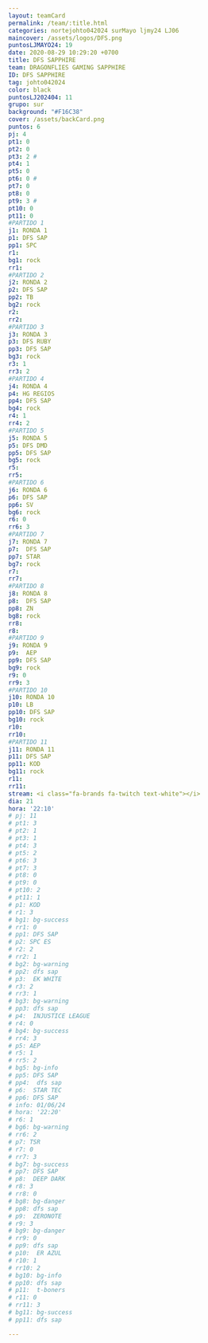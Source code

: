```yaml
---
layout: teamCard
permalink: /team/:title.html
categories: nortejohto042024 surMayo ljmy24 LJ06
maincover: /assets/logos/DFS.png
puntosLJMAYO24: 19
date: 2020-08-29 10:29:20 +0700
title: DFS SAPPHIRE
team: DRAGONFLIES GAMING SAPPHIRE
ID: DFS SAPPHIRE
tag: johto042024
color: black
puntosLJ202404: 11
grupo: sur
background: "#F16C38"
cover: /assets/backCard.png
puntos: 6
pj: 4
pt1: 0
pt2: 0
pt3: 2 #
pt4: 1
pt5: 0
pt6: 0 #
pt7: 0
pt8: 0
pt9: 3 #
pt10: 0
pt11: 0
#PARTIDO 1
j1: RONDA 1
p1: DFS SAP
pp1: SPC
r1: 
bg1: rock
rr1: 
#PARTIDO 2
j2: RONDA 2
p2: DFS SAP
pp2: TB
bg2: rock
r2: 
rr2: 
#PARTIDO 3
j3: RONDA 3
p3: DFS RUBY
pp3: DFS SAP
bg3: rock
r3: 1
rr3: 2
#PARTIDO 4
j4: RONDA 4
p4: HG REGIOS
pp4: DFS SAP
bg4: rock
r4: 1
rr4: 2
#PARTIDO 5
j5: RONDA 5
p5: DFS DMD
pp5: DFS SAP
bg5: rock
r5: 
rr5:
#PARTIDO 6
j6: RONDA 6
p6: DFS SAP
pp6: SV
bg6: rock
r6: 0
rr6: 3
#PARTIDO 7
j7: RONDA 7
p7:  DFS SAP
pp7: STAR
bg7: rock
r7: 
rr7: 
#PARTIDO 8
j8: RONDA 8
p8:  DFS SAP
pp8: ZN
bg8: rock
rr8: 
r8: 
#PARTIDO 9
j9: RONDA 9
p9:  AEP
pp9: DFS SAP
bg9: rock
r9: 0
rr9: 3
#PARTIDO 10
j10: RONDA 10
p10: LB
pp10: DFS SAP
bg10: rock
r10: 
rr10:
#PARTIDO 11
j11: RONDA 11
p11: DFS SAP
pp11: KOD
bg11: rock
r11: 
rr11:
stream: <i class="fa-brands fa-twitch text-white"></i>
dia: 21
hora: '22:10'
# pj: 11
# pt1: 3
# pt2: 1
# pt3: 1
# pt4: 3
# pt5: 2
# pt6: 3
# pt7: 3
# pt8: 0
# pt9: 0
# pt10: 2
# pt11: 1
# p1: KOD
# r1: 3
# bg1: bg-success
# rr1: 0
# pp1: DFS SAP
# p2: SPC ES
# r2: 2
# rr2: 1
# bg2: bg-warning
# pp2: dfs sap
# p3:  EK WHITE
# r3: 2
# rr3: 1
# bg3: bg-warning
# pp3: dfs sap
# p4:  INJUSTICE LEAGUE
# r4: 0
# bg4: bg-success
# rr4: 3
# p5: AEP
# r5: 1
# rr5: 2
# bg5: bg-info
# pp5: DFS SAP
# pp4:  dfs sap
# p6:  STAR TEC
# pp6: DFS SAP
# info: 01/06/24
# hora: '22:20'
# r6: 1
# bg6: bg-warning
# rr6: 2
# p7: TSR
# r7: 0
# rr7: 3
# bg7: bg-success
# pp7: DFS SAP
# p8:  DEEP DARK
# r8: 3
# rr8: 0
# bg8: bg-danger
# pp8: dfs sap
# p9:  ZERONOTE
# r9: 3
# bg9: bg-danger
# rr9: 0
# pp9: dfs sap
# p10:  ER AZUL
# r10: 1
# rr10: 2
# bg10: bg-info
# pp10: dfs sap
# p11:  t-boners
# r11: 0
# rr11: 3
# bg11: bg-success
# pp11: dfs sap

---
```

